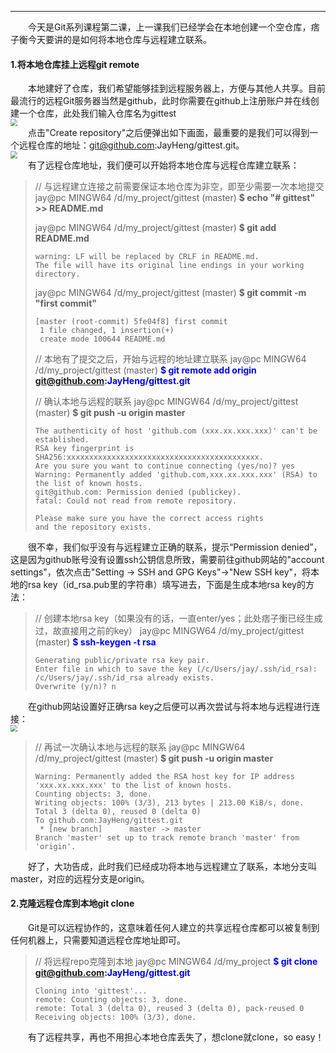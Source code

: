 ----
　　今天是Git系列课程第二课，上一课我们已经学会在本地创建一个空仓库，痞子衡今天要讲的是如何将本地仓库与远程建立联系。  

#### 1.将本地仓库挂上远程git remote
　　本地建好了仓库，我们希望能够挂到远程服务器上，方便与其他人共享。目前最流行的远程Git服务器当然是github，此时你需要在github上注册账户并在线创建一个仓库，此处我们输入仓库名为gittest  
<img src="http://odox9r8vg.bkt.clouddn.com/image/cnblogs/gittest%20-%20create.PNG" style="zoom:70%" />  
　　点击"Create repository"之后便弹出如下画面，最重要的是我们可以得到一个远程仓库的地址：git@github.com:JayHeng/gittest.git。  
<img src="http://odox9r8vg.bkt.clouddn.com/image/cnblogs/gittest%20-%20url.PNG" style="zoom:70%" />  
　　有了远程仓库地址，我们便可以开始将本地仓库与远程仓库建立联系：  
> // 与远程建立连接之前需要保证本地仓库为非空，即至少需要一次本地提交
> jay@pc MINGW64 /d/my_project/gittest (master)
> <font style="font-weight:bold;">$ echo "# gittest" >> README.md</font>
>
> jay@pc MINGW64 /d/my_project/gittest (master)
> <font style="font-weight:bold;">$ git add README.md</font>
> ```nohighlight
> warning: LF will be replaced by CRLF in README.md.
> The file will have its original line endings in your working directory.
> ```
>
> jay@pc MINGW64 /d/my_project/gittest (master)
> <font style="font-weight:bold;">$ git commit -m "first commit"</font>
> ```nohighlight
> [master (root-commit) 5fe04f8] first commit
>  1 file changed, 1 insertion(+)
>  create mode 100644 README.md
> ```
>
> // 本地有了提交之后，开始与远程的地址建立联系
> jay@pc MINGW64 /d/my_project/gittest (master)
> <font style="font-weight:bold;" color="Blue">$ git remote add origin git@github.com:JayHeng/gittest.git</font>
>
> // 确认本地与远程的联系
> jay@pc MINGW64 /d/my_project/gittest (master)
> <font style="font-weight:bold;">$ git push -u origin master</font>
> ```nohighlight
> The authenticity of host 'github.com (xxx.xx.xxx.xxx)' can't be established.
> RSA key fingerprint is SHA256:xxxxxxxxxxxxxxxxxxxxxxxxxxxxxxxxxxxxxxxxxxx.
> Are you sure you want to continue connecting (yes/no)? yes
> Warning: Permanently added 'github.com,xxx.xx.xxx.xxx' (RSA) to the list of known hosts.
> git@github.com: Permission denied (publickey).
> fatal: Could not read from remote repository.
>
> Please make sure you have the correct access rights
> and the repository exists.
> ```

　　很不幸，我们似乎没有与远程建立正确的联系，提示“Permission denied”，这是因为github账号没有设置ssh公钥信息所致，需要前往github网站的"account settings"，依次点击"Setting -> SSH and GPG Keys"->"New SSH key"，将本地的rsa key（id_rsa.pub里的字符串）填写进去，下面是生成本地rsa key的方法：  
> // 创建本地rsa key（如果没有的话，一直enter/yes；此处痞子衡已经生成过，故直接用之前的key）
> jay@pc MINGW64 /d/my_project/gittest (master)
> <font style="font-weight:bold;" color="Blue">$ ssh-keygen -t rsa</font>
> ```nohighlight
> Generating public/private rsa key pair.
> Enter file in which to save the key (/c/Users/jay/.ssh/id_rsa):
> /c/Users/jay/.ssh/id_rsa already exists.
> Overwrite (y/n)? n
> ```

　　在github网站设置好正确rsa key之后便可以再次尝试与将本地与远程进行连接：  
<img src="http://odox9r8vg.bkt.clouddn.com/image/cnblogs/gittest%20-%20ssh-key.PNG" style="zoom:70%" />  

> // 再试一次确认本地与远程的联系
> jay@pc MINGW64 /d/my_project/gittest (master)
> <font style="font-weight:bold;">$ git push -u origin master</font>
> ```nohighlight
> Warning: Permanently added the RSA host key for IP address 'xxx.xx.xxx.xxx' to the list of known hosts.
> Counting objects: 3, done.
> Writing objects: 100% (3/3), 213 bytes | 213.00 KiB/s, done.
> Total 3 (delta 0), reused 0 (delta 0)
> To github.com:JayHeng/gittest.git
>  * [new branch]      master -> master
> Branch 'master' set up to track remote branch 'master' from 'origin'.
> ```

　　好了，大功告成，此时我们已经成功将本地与远程建立了联系，本地分支叫master，对应的远程分支是origin。  

#### 2.克隆远程仓库到本地git clone
　　Git是可以远程协作的，这意味着任何人建立的共享远程仓库都可以被复制到任何机器上，只需要知道远程仓库地址即可。  
> // 将远程repo克隆到本地
> jay@pc MINGW64 /d/my_project
> <font style="font-weight:bold;" color="Blue">$ git clone git@github.com:JayHeng/gittest.git</font>
> ```nohighlight
> Cloning into 'gittest'...
> remote: Counting objects: 3, done.
> remote: Total 3 (delta 0), reused 3 (delta 0), pack-reused 0
> Receiving objects: 100% (3/3), done.
> ```

　　有了远程共享，再也不用担心本地仓库丢失了，想clone就clone，so easy！  


